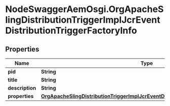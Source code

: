 # NodeSwaggerAemOsgi.OrgApacheSlingDistributionTriggerImplJcrEventDistributionTriggerFactoryInfo

## Properties

Name | Type | Description | Notes
------------ | ------------- | ------------- | -------------
**pid** | **String** |  | [optional] 
**title** | **String** |  | [optional] 
**description** | **String** |  | [optional] 
**properties** | [**OrgApacheSlingDistributionTriggerImplJcrEventDistributionTriggerFactoryProperties**](OrgApacheSlingDistributionTriggerImplJcrEventDistributionTriggerFactoryProperties.md) |  | [optional] 


